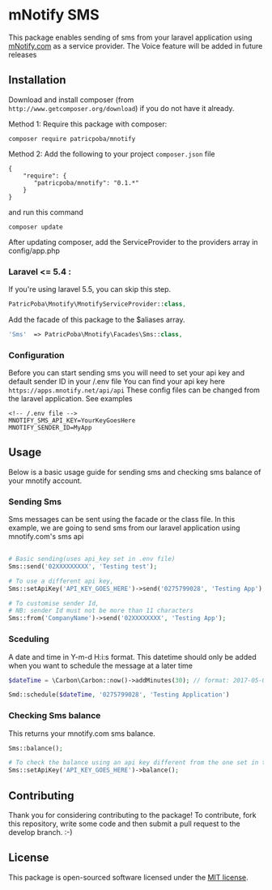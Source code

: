 # mNotify SMS  
This package enables sending of sms from your laravel application using  [mNotify.com](https://www.mnotify.com) as a service provider.
The Voice feature will be added in future releases

## Installation
Download and install composer (from `http://www.getcomposer.org/download`) if you do not have it already.
 
Method 1: Require this package with composer:

```shell
composer require patricpoba/mnotify
```

Method 2: Add the following to your project `composer.json` file 
```
{
    "require": {
       "patricpoba/mnotify": "0.1.*"
    }
}
```
and run this command
```
composer update
```

After updating composer, add the ServiceProvider to the providers array in config/app.php
 
### Laravel <= 5.4 :
If you're using laravel 5.5, you can skip this step.
```php
PatricPoba\Mnotify\MnotifyServiceProvider::class, 
```

Add the facade of this package to the $aliases array.

```php
'Sms'  => PatricPoba\Mnotify\Facades\Sms::class,
```

### Configuration
Before you can start sending sms you will need to set your api key and default sender ID in your /.env file
You can find your api key here `https://apps.mnotify.net/api/api` 
These config files can be changed  from the laravel application. See examples 
```
<!-- /.env file -->
MNOTIFY_SMS_API_KEY=YourKeyGoesHere
MNOTIFY_SENDER_ID=MyApp
```
 
 
## Usage
Below is a basic usage guide for sending sms and checking sms balance of your mnotify account.

### Sending Sms
Sms messages can be sent using the facade or the class file.
In this example, we are going to send sms from our laravel application using mnotify.com's sms api
```php 
 
# Basic sending(uses api_key set in .env file)
Sms::send('02XXXXXXXXX', 'Testing test');

# To use a different api key,
Sms::setApiKey('API_KEY_GOES_HERE')->send('0275799028', 'Testing App');

# To customise sender Id,
# NB: sender Id must not be more than 11 characters
Sms::from('CompanyName')->send('02XXXXXXXX', 'Testing App');

```


### Sceduling 
A date and time in Y-m-d H:i:s format. This datetime should only be added when you want to schedule the message at a later time
```php 
$dateTime = \Carbon\Carbon::now()->addMinutes(30); // format: 2017-05-02 00:59:00

Smd::schedule($dateTime, '0275799028', 'Testing Application')

```


### Checking Sms balance 
This returns your mnotify.com sms balance.
```php 
Sms::balance();

# To check the balance using an api key different from the one set in the .env file,
Sms::setApiKey('API_KEY_GOES_HERE')->balance();

```

## Contributing

Thank you for considering contributing to the package! To contribute, fork this repository, write some code and then submit a pull request to the develop branch. :-)

## License

This package is open-sourced software licensed under the [MIT license](http://opensource.org/licenses/MIT).